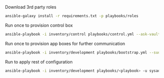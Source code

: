 Download 3rd party roles
```bash
ansible-galaxy install -r requirements.txt -p playbooks/roles
```

Run once to provision control box
```bash
ansible-playbook -i inventory/control playbooks/control.yml --ask-vault
```

Run once to provision app boxes for further communication
```bash
ansible-playbook -i inventory/development playbooks/bootstrap.yml --sudo -k -u <username>
```

Run to apply rest of configuration
```bash
ansible-playbook -i inventory/development playbooks/<playbook> -u sysadmin --sudo --ask-vault
```
